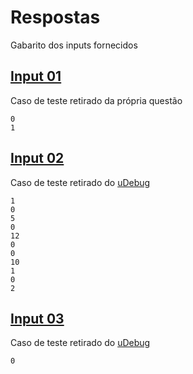 # Respostas

Gabarito dos inputs fornecidos

## [Input 01](input1.txt)

Caso de teste retirado da própria questão

```
0
1
```

## [Input 02](input2.txt)

Caso de teste retirado do [uDebug](https://www.udebug.com/UVa/562)

```
1
0
5
0
12
0
0
10
1
0
2
```

## [Input 03](input3.txt)

Caso de teste retirado do [uDebug](https://www.udebug.com/UVa/562)

```
0
```

